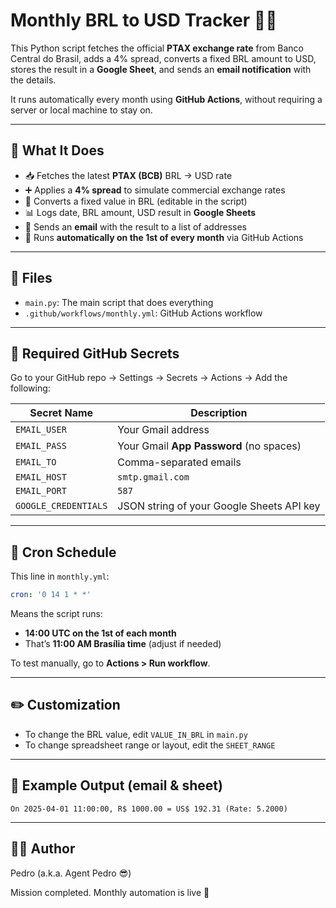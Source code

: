 # Monthly BRL to USD Tracker 🏦💸

This Python script fetches the official **PTAX exchange rate** from Banco Central do Brasil, adds a 4% spread, converts a fixed BRL amount to USD, stores the result in a **Google Sheet**, and sends an **email notification** with the details.

It runs automatically every month using **GitHub Actions**, without requiring a server or local machine to stay on.

---

## 🧠 What It Does
- 📥 Fetches the latest **PTAX (BCB)** BRL → USD rate
- ➕ Applies a **4% spread** to simulate commercial exchange rates
- 💱 Converts a fixed value in BRL (editable in the script)
- 📊 Logs date, BRL amount, USD result in **Google Sheets**
- 📩 Sends an **email** with the result to a list of addresses
- 🔁 Runs **automatically on the 1st of every month** via GitHub Actions

---

## 📂 Files
- `main.py`: The main script that does everything
- `.github/workflows/monthly.yml`: GitHub Actions workflow

---

## 🔐 Required GitHub Secrets
Go to your GitHub repo → Settings → Secrets → Actions → Add the following:

| Secret Name         | Description                              |
|---------------------|------------------------------------------|
| `EMAIL_USER`        | Your Gmail address                       |
| `EMAIL_PASS`        | Your Gmail **App Password** (no spaces)  |
| `EMAIL_TO`          | Comma-separated emails                   |
| `EMAIL_HOST`        | `smtp.gmail.com`                         |
| `EMAIL_PORT`        | `587`                                    |
| `GOOGLE_CREDENTIALS`| JSON string of your Google Sheets API key |

---

## 📅 Cron Schedule
This line in `monthly.yml`:
```yaml
cron: '0 14 1 * *'
```
Means the script runs:
- **14:00 UTC on the 1st of each month**
- That’s **11:00 AM Brasília time** (adjust if needed)

To test manually, go to **Actions > Run workflow**.

---

## ✏️ Customization
- To change the BRL value, edit `VALUE_IN_BRL` in `main.py`
- To change spreadsheet range or layout, edit the `SHEET_RANGE`

---

## 💌 Example Output (email & sheet)
```
On 2025-04-01 11:00:00, R$ 1000.00 = US$ 192.31 (Rate: 5.2000)
```

---

## 👨‍💻 Author
Pedro (a.k.a. Agent Pedro 😎)

Mission completed. Monthly automation is live 🚀

